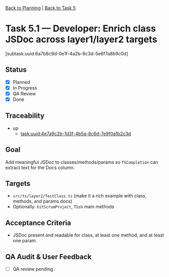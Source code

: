 <!--
SPDX-License-Identifier: AGPL-3.0-only + AI-GPL-Addendum
Copyright (c) 2025 The Web4Articles Authors
Copyleft: See AGPLv3 (./LICENSE) and AI-GPL Addendum (./AI-GPL.md)
Backlinks: /LICENSE , /AI-GPL.md
Use of `scrum.pmo` roles/process docs with AI is subject to AI-GPL copyleft unless dual-licensed.
-->

[Back to Planning](./planning.md) | [Back to Task 5](./task-5.md)

# Task 5.1 — Developer: Enrich class JSDoc across layer1/layer2 targets

[subtask:uuid:6a7b8c9d-0e1f-4a2b-9c3d-5e6f7a8b9c0d]

## Status
- [x] Planned
- [x] In Progress
- [x] QA Review
- [x] Done

## Traceability
- up
  - [task:uuid:4e7a9c2b-1d3f-4b5a-8c6d-7e9f0a1b2c3d](./task-5.md)

## Goal
Add meaningful JSDoc to classes/methods/params so `TSCompletion` can extract text for the Docs column.

## Targets
- `src/ts/layer2/TestClass.ts` (make it a rich example with class, methods, and params docs)
- Optionally: `GitScrumProject`, `TSsh` main methods

## Acceptance Criteria
- JSDoc present and readable for class, at least one method, and at least one param.

## QA Audit & User Feedback
- [ ] QA review pending.


